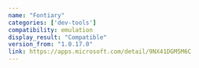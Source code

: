 ```yaml
---
name: "Fontiary"
categories: ['dev-tools']
compatibility: emulation
display_result: "Compatible"
version_from: "1.0.17.0"
link: https://apps.microsoft.com/detail/9NX41DGM5M6C
---
```

